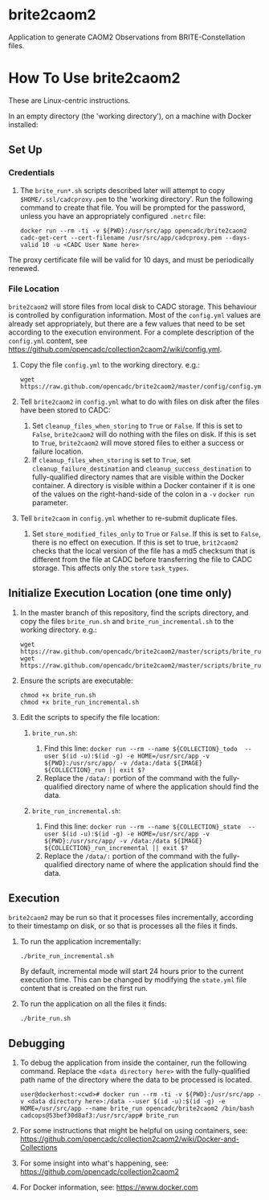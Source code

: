 # brite2caom2
Application to generate CAOM2 Observations from BRITE-Constellation files.

# How To Use brite2caom2

These are Linux-centric instructions.

In an empty directory (the 'working directory'), on a machine with Docker installed:

## Set Up

### Credentials

1. The `brite_run*.sh` scripts described later will attempt to copy `$HOME/.ssl/cadcproxy.pem` to the 'working directory'. Run the following command to create that file. You will be prompted for the password, unless you have an appropriately configured `.netrc` file:

   ```
   docker run --rm -ti -v ${PWD}:/usr/src/app opencadc/brite2caom2 cadc-get-cert --cert-filename /usr/src/app/cadcproxy.pem --days-valid 10 -u <CADC User Name here>
   ```

The proxy certificate file will be valid for 10 days, and must be periodically renewed.

### File Location

`brite2caom2` will store files from local disk to CADC storage. This behaviour is controlled by configuration 
information. Most of the `config.yml` values are already set appropriately, but there are a few values that need to be 
set according to the execution environment. For a complete description of the `config.yml` content, see
https://github.com/opencadc/collection2caom2/wiki/config.yml.

1. Copy the file `config.yml` to the working directory. e.g.:

   ```
   wget https://raw.github.com/opencadc/brite2caom2/master/config/config.yml
   ```

1. Tell `brite2caom2` in `config.yml` what to do with files on disk after the files have been stored to CADC:
   1. Set `cleanup_files_when_storing` to `True` or `False`. If this is set to `False`, `brite2caom2` will do nothing with the files on disk.
   If this is set to `True`, `brite2caom2` will move stored files to either a success or failure location.
   2. If `cleanup_files_when_storing` is set to `True`, set `cleanup_failure_destination`  and `cleanup_success_destination` to fully-qualified directory names that are visible within the Docker container. A directory is visible within a Docker container if it
   is one of the values on the right-hand-side of the colon in a `-v` `docker run` parameter.

1. Tell `brite2caom` in `config.yml` whether to re-submit duplicate files. 
   1. Set `store_modified_files_only` to `True` or `False`. If this is set to `False`, there is no effect on execution. If this is set to true, `brit2caom2`
   checks that the local version of the file has a md5 checksum that is different from the file at CADC before transferring the file to CADC storage. This affects only the `store` `task_types`.


## Initialize Execution Location (one time only)

1. In the master branch of this repository, find the scripts directory, and copy the files `brite_run.sh`  and `brite_run_incremental.sh` to the working directory. e.g.:

   ```
   wget https://raw.github.com/opencadc/brite2caom2/master/scripts/brite_run.sh
   wget https://raw.github.com/opencadc/brite2caom2/master/scripts/brite_run_incremental.sh
   ```

1. Ensure the scripts are executable:

   ```
   chmod +x brite_run.sh
   chmod +x brite_run_incremental.sh
   ```

1. Edit the scripts to specify the file location:

   1. `brite_run.sh`:
      1. Find this line: `docker run --rm --name ${COLLECTION}_todo  --user $(id -u):$(id -g) -e HOME=/usr/src/app -v ${PWD}:/usr/src/app/ -v /data:/data ${IMAGE} ${COLLECTION}_run || exit $?`
      2. Replace the `/data/:` portion of the command with the fully-qualified directory name of where the application should find the data.

   1. `brite_run_incremental.sh`:
      1. Find this line: `docker run --rm --name ${COLLECTION}_state  --user $(id -u):$(id -g) -e HOME=/usr/src/app -v ${PWD}:/usr/src/app/ -v /data:/data ${IMAGE} ${COLLECTION}_run_incremental || exit $?`
      2. Replace the `/data/:` portion of the command with the fully-qualified directory name of where the application should find the data.

## Execution

`brite2caom2` may be run so that it processes files incrementally, according to their timestamp on disk, or so that is processes all the files it finds.

1. To run the application incrementally:

   ```
   ./brite_run_incremental.sh
   ```
   By default, incremental mode will start 24 hours prior to the current execution time. This can be changed by modifying the `state.yml` file content that is created on the first run.

1. To run the application on all the files it finds:

    ```
    ./brite_run.sh
    ```

## Debugging

1. To debug the application from inside the container, run the following command. Replace the `<data directory here>` with the fully-qualified path name of the directory where the data to be processed is located.

   ```
   user@dockerhost:<cwd># docker run --rm -ti -v ${PWD}:/usr/src/app -v <data directory here>:/data --user $(id -u):$(id -g) -e HOME=/usr/src/app --name brite_run opencadc/brite2caom2 /bin/bash
   cadcops@53bef30d8af3:/usr/src/app# brite_run
   ```

1. For some instructions that might be helpful on using containers, see:
https://github.com/opencadc/collection2caom2/wiki/Docker-and-Collections

1. For some insight into what's happening, see: https://github.com/opencadc/collection2caom2

1. For Docker information, see: https://www.docker.com
